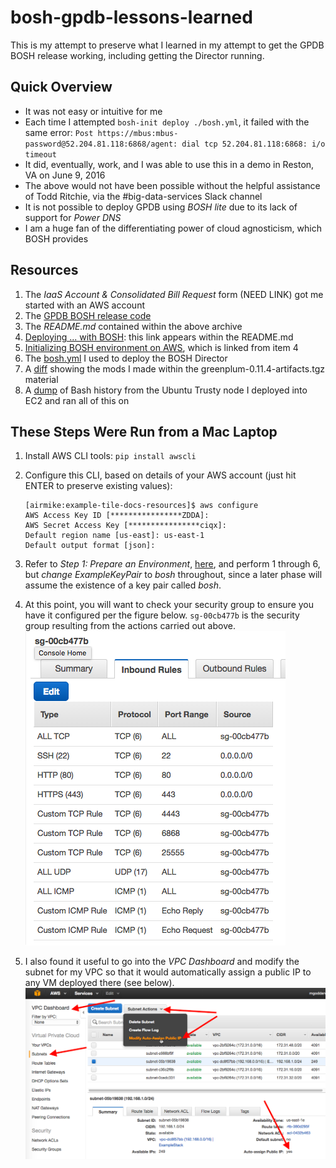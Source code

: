 # bosh-gpdb-lessons-learned

This is my attempt to preserve what I learned in my attempt to get the GPDB BOSH release
working, including getting the Director running.

## Quick Overview
- It was not easy or intuitive for me
- Each time I attempted `bosh-init deploy ./bosh.yml`, it failed with the same error: `Post https://mbus:mbus-password@52.204.81.118:6868/agent: dial tcp 52.204.81.118:6868: i/o timeout`
- It did, eventually, work, and I was able to use this in a demo in Reston, VA on June 9, 2016
- The above would not have been possible without the helpful assistance of Todd Ritchie, via
  the #big-data-services Slack channel
- It is not possible to deploy GPDB using _BOSH lite_ due to its lack of support for _Power DNS_
- I am a huge fan of the differentiating power of cloud agnosticism, which BOSH provides

## Resources
1. The _IaaS Account & Consolidated Bill Request_ form (NEED LINK) got me started with an AWS account
2. The [GPDB BOSH release code](https://s3.amazonaws.com/bds-ci/gpdb-bosh-release/greenplum-0.11.4-artifacts.tgz)
3. The _README.md_ contained within the above archive
4. [Deploying ... with BOSH](https://docs.pivotal.io/partners/deploying-with-bosh.html): this link appears within the README.md
5. [Initializing BOSH environment on AWS](http://bosh.io/docs/init-aws.html), which is linked from item 4
6. The [bosh.yml](./bosh.yml) I used to deploy the BOSH Director
7. A [diff](./mods_greenplum-0.11.4.txt) showing the mods I made within the greenplum-0.11.4-artifacts.tgz material
8. A [dump](./bash_history_bosh_cli_node.txt) of Bash history from the Ubuntu Trusty node I deployed into EC2 and ran all of this on

## These Steps Were Run from a Mac Laptop
1. Install AWS CLI tools: `pip install awscli`
1. Configure this CLI, based on details of your AWS account (just hit ENTER to preserve existing values):

    ```
    [airmike:example-tile-docs-resources]$ aws configure
    AWS Access Key ID [****************ZDDA]:
    AWS Secret Access Key [****************ciqx]:
    Default region name [us-east]: us-east-1
    Default output format [json]:
    ```

1. Refer to _Step 1: Prepare an Environment_, [here](https://docs.pivotal.io/partners/deploying-with-bosh.html), and perform 1 through 6, but *change* _ExampleKeyPair_ to _bosh_ throughout, since a later phase will assume the existence of a key pair called _bosh_.
1. At this point, you will want to check your security group to ensure you have it configured per the figure below.  `sg-00cb477b` is the security group resulting from the actions carried out above.
![Security Group Details](./BOSH_GPDB_Security_Group_Settings_Worked.png)
1. I also found it useful to go into the _VPC Dashboard_ and modify the subnet for my VPC so that it would automatically assign a public IP to any VM deployed there (see below).
![Auto assign public IP](./VPC_Dashboard_Auto_Assign_Public_IP.png)


